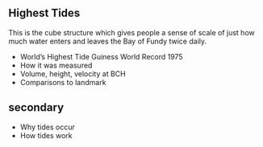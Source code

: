 Highest Tides 
-------------

This is the cube structure which gives people a sense of scale of just how much water enters and leaves the Bay of Fundy twice daily. 

- World’s Highest Tide
Guiness World Record 1975
- How it was measured
- Volume, height, velocity
at BCH
- Comparisons to landmark

## secondary

- Why tides occur
- How tides work
